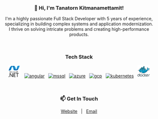 <div align="center">

  ### 👋 Hi, I'm Tanatorn Kitmanamettamit!
  
  <p>
    I'm a highly passionate Full Stack Developer with 5 years of experience, <br/>
    specializing in building complex systems and application modernization. <br/>
    I thrive on solving intricate problems and creating high-performance products.
  </p>

</div>

<br/>

<div align="center">

  ### **Tech Stack**
  
  <p>
    <a href="https://dotnet.microsoft.com/" target="_blank" rel="noreferrer"><img src="https://raw.githubusercontent.com/devicons/devicon/master/icons/dot-net/dot-net-original-wordmark.svg" alt="dotnet" width="40" height="40"/></a>
    &nbsp;
    <a href="https://angular.io" target="_blank" rel="noreferrer"><img src="https://angular.io/assets/images/logos/angular/angular.svg" alt="angular" width="40" height="40"/></a>
    &nbsp;
    <a href="https://www.microsoft.com/sql-server" target="_blank" rel="noreferrer"><img src="https://www.svgrepo.com/show/303229/microsoft-sql-server-logo.svg" alt="mssql" width="40" height="40"/></a>
    &nbsp;
    <a href="https://azure.microsoft.com" target="_blank" rel="noreferrer"><img src="https://www.vectorlogo.zone/logos/microsoft_azure/microsoft_azure-icon.svg" alt="azure" width="40" height="40"/></a>
    &nbsp;
    <a href="https://cloud.google.com" target="_blank" rel="noreferrer"><img src="https://www.vectorlogo.zone/logos/google_cloud/google_cloud-icon.svg" alt="gcp" width="40" height="40"/></a>
    &nbsp;
    <a href="https://kubernetes.io" target="_blank" rel="noreferrer"><img src="https://www.vectorlogo.zone/logos/kubernetes/kubernetes-icon.svg" alt="kubernetes" width="40" height="40"/></a>
    &nbsp;
    <a href="https://www.docker.com/" target="_blank" rel="noreferrer"><img src="https://raw.githubusercontent.com/devicons/devicon/master/icons/docker/docker-original-wordmark.svg" alt="docker" width="40" height="40"/></a>
  </p>

</div>

<br/>

<div align="center">

  ### 📫 Get In Touch

  <p>
    <a href="https://www.tanatornk.com" target="_blank">Website</a>  
    &nbsp;&nbsp;|&nbsp;&nbsp;
    <a href="mailto:tanatornkab2019@gmail.com" target="_blank">Email</a>  
  </p>

</div>
